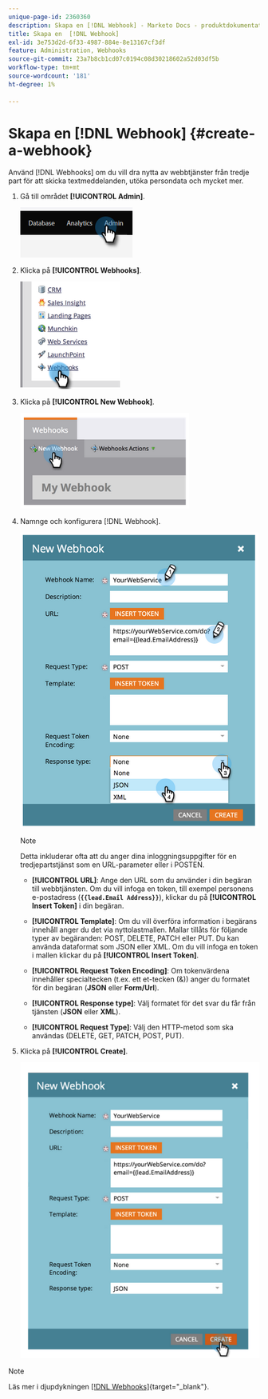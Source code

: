 ```yaml
---
unique-page-id: 2360360
description: Skapa en [!DNL Webhook] - Marketo Docs - produktdokumentation
title: Skapa en  [!DNL Webhook]
exl-id: 3e753d2d-6f33-4987-884e-8e13167cf3df
feature: Administration, Webhooks
source-git-commit: 23a7b8cb1cd07c0194c08d30218602a52d03df5b
workflow-type: tm+mt
source-wordcount: '181'
ht-degree: 1%

---
```


# Skapa en [!DNL Webhook] {#create-a-webhook}

Använd [!DNL Webhooks] om du vill dra nytta av webbtjänster från tredje part för att skicka textmeddelanden, utöka persondata och mycket mer.

1. Gå till området **[!UICONTROL Admin]**.

   ![](assets/create-a-webhook-1.png)

1. Klicka på **[!UICONTROL Webhooks]**.

   ![](assets/create-a-webhook-2.png)

1. Klicka på **[!UICONTROL New Webhook]**.

   ![](assets/create-a-webhook-3.png)

1. Namnge och konfigurera [!DNL Webhook].

   ![](assets/create-a-webhook-4.png)

   >[!NOTE]
   >
   >Detta inkluderar ofta att du anger dina inloggningsuppgifter för en tredjepartstjänst som en URL-parameter eller i POSTEN.

   * **[!UICONTROL URL]**: Ange den URL som du använder i din begäran till webbtjänsten. Om du vill infoga en token, till exempel personens e-postadress (**`{{lead.Email Address}}`**), klickar du på **[!UICONTROL Insert Token]** i din begäran.

   * **[!UICONTROL Template]**: Om du vill överföra information i begärans innehåll anger du det via nyttolastmallen. Mallar tillåts för följande typer av begäranden: POST, DELETE, PATCH eller PUT. Du kan använda dataformat som JSON eller XML. Om du vill infoga en token i mallen klickar du på **[!UICONTROL Insert Token]**.

   * **[!UICONTROL Request Token Encoding]**: Om tokenvärdena innehåller specialtecken (t.ex. ett et-tecken (&amp;)) anger du formatet för din begäran (**JSON** eller **Form/Url**).

   * **[!UICONTROL Response type]**: Välj formatet för det svar du får från tjänsten (**JSON** eller **XML**).

   * **[!UICONTROL Request Type]**: Välj den HTTP-metod som ska användas (DELETE, GET, PATCH, POST, PUT).

1. Klicka på **[!UICONTROL Create]**.

   ![](assets/create-a-webhook-5.png)

>[!NOTE]
>
>Läs mer i djupdykningen [[!DNL Webhooks]](https://experienceleague.adobe.com/sv/docs/marketo-developer/marketo/webhooks/webhooks){target="_blank"}.
